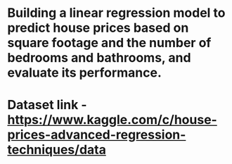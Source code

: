 # Building a linear regression model to predict house prices based on square footage and the number of bedrooms and bathrooms, and evaluate its performance.

# Dataset link - https://www.kaggle.com/c/house-prices-advanced-regression-techniques/data
